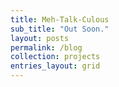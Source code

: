 ```yaml
---
title: Meh-Talk-Culous
sub_title: "Out Soon."
layout: posts
permalink: /blog
collection: projects
entries_layout: grid
---
```

